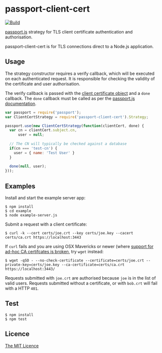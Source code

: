 # passport-client-cert

[![Build](https://travis-ci.org/ripjar/passport-client-cert.svg?branch=master)](https://travis-ci.org/ripjar/passport-client-cert)

[passport.js](http://passportjs.org/) strategy for TLS client certificate authentication and authorisation.

passport-client-cert is for TLS connections direct to a Node.js application.

## Usage
The strategy constructor requires a verify callback, which will be executed on each authenticated request. It is responsible for checking the validity of the certificate and user authorisation.

The verify callback is passed with the [client certificate object](https://nodejs.org/api/tls.html#tls_tlssocket_getpeercertificate_detailed) and a `done` callback. The `done` callback must be called as per the [passport.js documentation](http://passportjs.org/guide/configure/).

````javascript
var passport = require('passport');
var ClientCertStrategy = require('passport-client-cert').Strategy;

passport.use(new ClientCertStrategy(function(clientCert, done) {
  var cn = clientCert.subject.cn,
      user = null;
      
  // The CN will typically be checked against a database
  if(cn === 'test-cn') {
    user = { name: 'Test User' }
  }
  
  done(null, user);
}));
````

## Examples

Install and start the example server app:

    $ npm install
    $ cd example
    $ node example-server.js

Submit a request with a client certificate:

    $ curl -k --cert certs/joe.crt --key certs/joe.key --cacert certs/ca.crt https://localhost:3443

If `curl` fails and you are using OSX Mavericks or newer (where [support for ad-hoc CA certifcates is broken](http://curl.haxx.se/mail/archive-2013-10/0036.html), try `wget` instead:

    $ wget -qSO - --no-check-certificate --certificate=certs/joe.crt --private-key=certs/joe.key --ca-certificate=certs/ca.crt https://localhost:3443/

Requests submitted with `joe.crt` are authorised because `joe` is in the list of valid users. Requests submitted without a certificate, or with `bob.crt` will fail with a HTTP `401`.

## Test

    $ npm install
    $ npm test


## Licence

[The MIT Licence](http://opensource.org/licenses/MIT)
